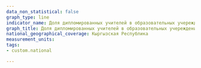 ```yaml
---
data_non_statistical: false
graph_type: line
indicator_name: Доля дипломированных учителей в образовательных учереждениях
graph_title: Доля дипломированных учителей в образовательных учереждениях
national_geographical_coverage: Кыргызская Республика
measurement_units:
tags:
- custom.national

---
```

